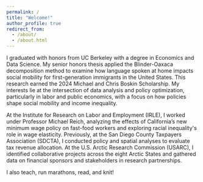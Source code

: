 ```yaml
---
permalink: /
title: "Welcome!"
author_profile: true
redirect_from: 
  - /about/
  - /about.html
---
```


I graduated with honors from UC Berkeley with a degree in Economics and Data Science. My senior honors thesis applied the Blinder-Oaxaca decomposition method to examine how language spoken at home impacts social mobility for first-generation immigrants in the United States. This research earned the 2024 Michael and Chris Boskin Scholarship. My interests lie at the intersection of data analysis and policy optimization, particularly in labor and public economics, with a focus on how policies shape social mobility and income inequality.

At the Institute for Research on Labor and Employment (IRLE), I worked under Professor Michael Reich, analyzing the effects of California’s new minimum wage policy on fast-food workers and exploring racial inequality's role in wage elasticity. Previously, at the San Diego County Taxpayers Association (SDCTA), I conducted policy and spatial analyses to evaluate tax revenue allocation. At the U.S. Arctic Research Commission (USARC), I identified collaborative projects across the eight Arctic States and gathered data on financial sponsors and stakeholders in research partnerships.

I also teach, run marathons, read, and knit!
